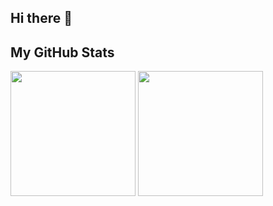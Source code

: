 ## Hi there 👋

## My GitHub Stats

 <div>
      <img height=200 src="https://github-readme-stats-amber-kappa-46.vercel.app/api?username=pellia&show_icons=github&hide_icon=true" />
      <img height=200 src="https://github-readme-stats-amber-kappa-46.vercel.app/api/top-langs?username=pellia&layout=compact&langs_count=6&card_width=300" />
  </div>

<!-- ## Test -->

<!-- <a href="https://github.com/anuraghazra/github-readme-stats">
  <img height=200 align="center" src="https://github-readme-stats.vercel.app/api?username=anuraghazra" />
</a>
<a href="https://github.com/anuraghazra/convoychat">
  <img height=200 align="center" src="https://github-readme-stats.vercel.app/api/top-langs?username=anuraghazra&layout=compact&langs_count=8&card_width=320" />
</a>

<a href="https://github.com/pellia/github-readme-stats">
  <img height=200 align="center" src="https://github-readme-stats.vercel.app/api?username=pellia" />
</a>
<a href="https://github.com/pellia/convoychat">
  <img height=200 align="center" src="https://github-readme-stats.vercel.app/api/top-langs?username=pellia&layout=compact&langs_count=8&card_width=320" />
</a> -->
<!--
**Pellia/pellia** is a ✨ _special_ ✨ repository because its `README.md` (this file) appears on your GitHub profile.

Here are some ideas to get you started:

-   🔭 I’m currently working on ...
-   🌱 I’m currently learning ...
-   👯 I’m looking to collaborate on ...
-   🤔 I’m looking for help with ...
-   💬 Ask me about ...
-   📫 How to reach me: ...
-   😄 Pronouns: ...
-   ⚡ Fun fact: ...
    -->
